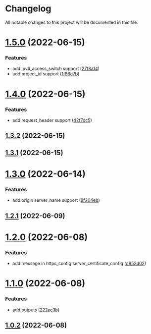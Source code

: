 # Changelog

All notable changes to this project will be documented in this file.

# [1.5.0](https://github.com/terraform-xnxk-modules/terraform-tencentcloud-cdn/compare/v1.4.0...v1.5.0) (2022-06-15)


### Features

* add ipv6_access_switch support ([27f8a14](https://github.com/terraform-xnxk-modules/terraform-tencentcloud-cdn/commit/27f8a140f838630560104de07a427bcc9dd0c0f0))
* add project_id support ([1f88c7b](https://github.com/terraform-xnxk-modules/terraform-tencentcloud-cdn/commit/1f88c7bd460b55400e3a46b60986a50b689d5fff))

# [1.4.0](https://github.com/terraform-xnxk-modules/terraform-tencentcloud-cdn/compare/v1.3.2...v1.4.0) (2022-06-15)


### Features

* add request_header support ([42f7dc5](https://github.com/terraform-xnxk-modules/terraform-tencentcloud-cdn/commit/42f7dc56a7313645055f8294b6d691d1032a0695))

## [1.3.2](https://github.com/terraform-xnxk-modules/terraform-tencentcloud-cdn/compare/v1.3.1...v1.3.2) (2022-06-15)

## [1.3.1](https://github.com/terraform-xnxk-modules/terraform-tencentcloud-cdn/compare/v1.3.0...v1.3.1) (2022-06-15)

# [1.3.0](https://github.com/terraform-xnxk-modules/terraform-tencentcloud-cdn/compare/v1.2.1...v1.3.0) (2022-06-14)


### Features

* add origin server_name support ([8f204eb](https://github.com/terraform-xnxk-modules/terraform-tencentcloud-cdn/commit/8f204ebaad775474edea7658b7786bdae5a8cf61))

## [1.2.1](https://github.com/terraform-xnxk-modules/terraform-tencentcloud-cdn/compare/v1.2.0...v1.2.1) (2022-06-09)

# [1.2.0](https://github.com/terraform-xnxk-modules/terraform-tencentcloud-cdn/compare/v1.1.0...v1.2.0) (2022-06-08)


### Features

* add message in https_config.server_certificate_config ([d952d02](https://github.com/terraform-xnxk-modules/terraform-tencentcloud-cdn/commit/d952d02c6af463978ed9080d5ccb4e0147d8c83a))

# [1.1.0](https://github.com/terraform-xnxk-modules/terraform-tencentcloud-cdn/compare/v1.0.2...v1.1.0) (2022-06-08)


### Features

* add outputs ([222ac3b](https://github.com/terraform-xnxk-modules/terraform-tencentcloud-cdn/commit/222ac3b96e644d6253cab82aead4a0bd5800854f))

## [1.0.2](https://github.com/terraform-xnxk-modules/terraform-tencentcloud-cdn/compare/v1.0.1...v1.0.2) (2022-06-08)
